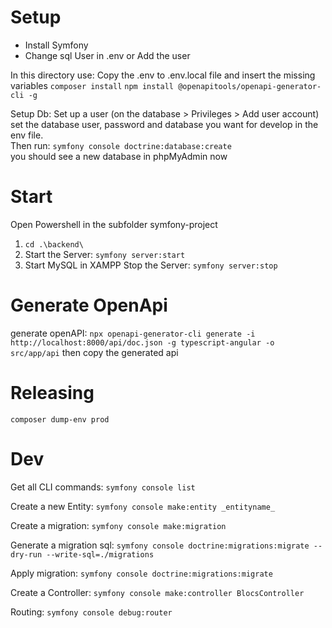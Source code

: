 # Setup
- Install Symfony
- Change sql User in .env or Add the user

In this directory use:
Copy the .env to .env.local file and insert the missing variables
``composer install``
``npm install @openapitools/openapi-generator-cli -g``

Setup Db:
Set up a user (on the database > Privileges > Add user account)  
set the database user, password and database you want for develop in the env file.  
Then run: ``symfony console doctrine:database:create``  
you should see a new database in phpMyAdmin now  

# Start
Open Powershell in the subfolder symfony-project
1. ``cd .\backend\``
2. Start the Server: ``symfony server:start``
3. Start MySQL in XAMPP
Stop the Server: ``symfony server:stop``

# Generate OpenApi
generate openAPI:
``npx openapi-generator-cli generate -i http://localhost:8000/api/doc.json -g typescript-angular -o src/app/api``
then copy the generated api

# Releasing
``composer dump-env prod``

# Dev
Get all CLI commands:
``symfony console list``

Create a new Entity:
``symfony console make:entity _entityname_``

Create a migration:
``symfony console make:migration``

Generate a migration sql:
``symfony console doctrine:migrations:migrate --dry-run --write-sql=./migrations``

Apply migration:
``symfony console doctrine:migrations:migrate``

Create a Controller:
``symfony console make:controller BlocsController``

Routing:
``symfony console debug:router``
